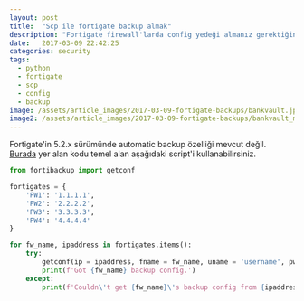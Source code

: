 ```yaml
---
layout: post
title:  "Scp ile fortigate backup almak"
description: "Fortigate firewall'larda config yedeği almanız gerektiğinde başvurabileceğiniz güzel ve basit bir yöntem. SCP ile güncel config'i yedekleyen bu basit program bir çok işinizi kolaylaştıracak."
date:   2017-03-09 22:42:25
categories: security
tags:
  - python
  - fortigate
  - scp
  - config
  - backup
image: /assets/article_images/2017-03-09-fortigate-backups/bankvault.jpg
image2: /assets/article_images/2017-03-09-fortigate-backups/bankvault_mob.jpg
---
```


Fortigate'in 5.2.x sürümünde automatic backup özelliği mevcut değil. [Burada][networktools] yer alan kodu temel alan aşağıdaki script'i kullanabilirsiniz.

```python
from fortibackup import getconf

fortigates = {
	'FW1': '1.1.1.1',
	'FW2': '2.2.2.2',
	'FW3': '3.3.3.3',
	'FW4': '4.4.4.4'
}

for fw_name, ipaddress in fortigates.items():
	try:
		getconf(ip = ipaddress, fname = fw_name, uname = 'username', pword = 'password')
		print(f'Got {fw_name} backup config.')
	except:
		print(f'Couldn\'t get {fw_name}\'s backup config from {ipaddress}')
```
[networktools]: https://github.com/gunhanoral/networktools/blob/master/fortibackup.py
